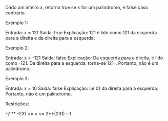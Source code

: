 Dado um inteiro x, retorna true se x for um palíndromo, e false caso contrário.


Exemplo 1:

Entrada: x = 121
Saída: true
Explicação: 121 é lido como 121 da esquerda para a direita e da direita para a esquerda.

Exemplo 2:

Entrada: x = -121
Saída: false
Explicação: Da esquerda para a direita, é lido como -121. Da direita para a esquerda, torna-se 121-. Portanto, não é um palíndromo.

Exemplo 3:


Entrada: x = 10
Saída: false
Explicação: Lê 01 da direita para a esquerda. Portanto, não é um palíndromo.

Restrições:

-2 ** -231 <= x <= 2**(231) - 1